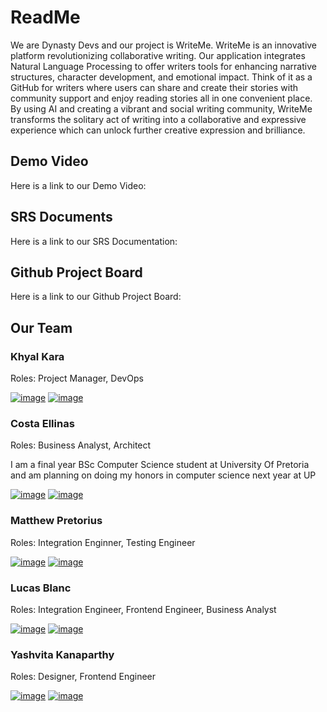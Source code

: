# ReadMe

We are Dynasty Devs and our project is WriteMe.
WriteMe is an innovative platform revolutionizing collaborative writing. Our application integrates Natural Language Processing to offer writers tools for enhancing narrative structures, character development, and emotional impact. Think of it as a GitHub for writers where users can share and create their stories with community support and enjoy reading stories all in one convenient place. By using AI and creating a vibrant and social writing community, WriteMe transforms the solitary act of writing into a collaborative and expressive experience which can unlock further creative expression and brilliance.

## Demo Video

Here is a link to our Demo Video:

## SRS Documents

Here is a link to our SRS Documentation:

## Github Project Board

Here is a link to our Github Project Board:

## Our Team

### Khyal Kara

Roles: Project Manager, DevOps

[![image](https://img.shields.io/badge/LinkedIn-0077B5?style=for-the-badge&logo=linkedin&logoColor=white 'LinkedIn Profile')](https://www.linkedin.com/in/khyal-kara-009005302/)
[![image](https://img.shields.io/badge/GitHub-100000?style=for-the-badge&logo=github&logoColor=white 'Github Profile')](https://github.com/KhyalKara/)

### Costa Ellinas

Roles: Business Analyst, Architect

I am a final year BSc Computer Science student at University Of Pretoria and am planning on doing my honors in computer science next year at UP

[![image](https://img.shields.io/badge/LinkedIn-0077B5?style=for-the-badge&logo=linkedin&logoColor=white 'LinkedIn Profile')](https://www.linkedin.com/in/costa-ellinas-b65390302)
[![image](https://img.shields.io/badge/GitHub-100000?style=for-the-badge&logo=github&logoColor=white 'Github Profile')](https://github.com/CostaEllinas)

### Matthew Pretorius

Roles: Integration Enginner, Testing Engineer

[![image](https://img.shields.io/badge/LinkedIn-0077B5?style=for-the-badge&logo=linkedin&logoColor=white 'LinkedIn Profile')](https://www.linkedin.com/in/matthew-pretorius-a48384203/)
[![image](https://img.shields.io/badge/GitHub-100000?style=for-the-badge&logo=github&logoColor=white 'Github Profile')](https://github.com/MattPret12)

### Lucas Blanc

Roles: Integration Engineer, Frontend Engineer, Business Analyst

[![image](https://img.shields.io/badge/LinkedIn-0077B5?style=for-the-badge&logo=linkedin&logoColor=white 'LinkedIn Profile')](https://www.linkedin.com/in/lucas-blanc-1238542ba/)
[![image](https://img.shields.io/badge/GitHub-100000?style=for-the-badge&logo=github&logoColor=white 'Github Profile')](https://github.com/Lucasbl02)

### Yashvita Kanaparthy

Roles: Designer, Frontend Engineer

[![image](https://img.shields.io/badge/LinkedIn-0077B5?style=for-the-badge&logo=linkedin&logoColor=white 'LinkedIn Profile')](https://www.linkedin.com/in/yashvitha-kanaparthy-b9329b303/)
[![image](https://img.shields.io/badge/GitHub-100000?style=for-the-badge&logo=github&logoColor=white 'Github Profile')](https://github.com/YashvithaK)
